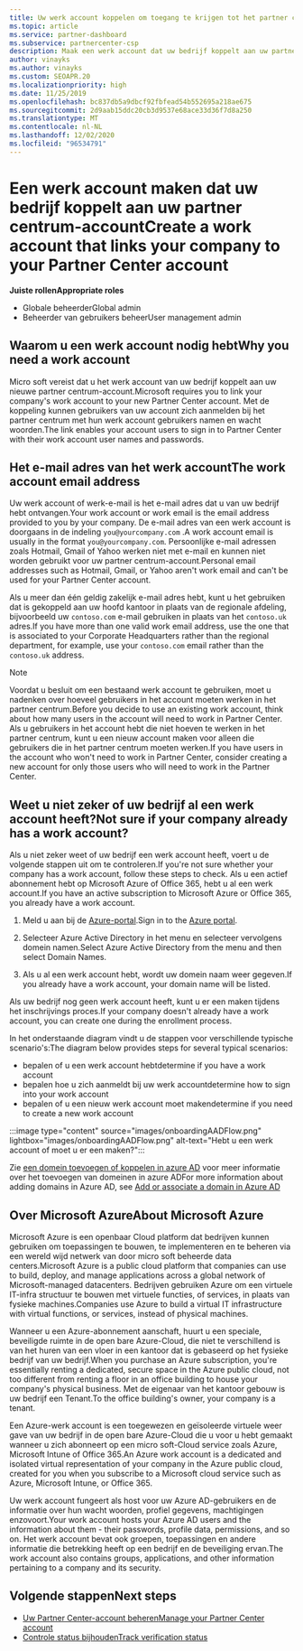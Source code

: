 ```yaml
---
title: Uw werk account koppelen om toegang te krijgen tot het partner centrum
ms.topic: article
ms.service: partner-dashboard
ms.subservice: partnercenter-csp
description: Maak een werk account dat uw bedrijf koppelt aan uw partner centrum-account. Hiermee kunnen werk nemers in uw bedrijf toegang krijgen tot het partner centrum.
author: vinayks
ms.author: vinayks
ms.custom: SEOAPR.20
ms.localizationpriority: high
ms.date: 11/25/2019
ms.openlocfilehash: bc837db5a9dbcf92fbfead54b552695a218ae675
ms.sourcegitcommit: 2d9aab15ddc20cb3d9537e68ace33d36f7d8a250
ms.translationtype: MT
ms.contentlocale: nl-NL
ms.lasthandoff: 12/02/2020
ms.locfileid: "96534791"
---
```

# <a name="create-a-work-account-that-links-your-company-to-your-partner-center-account"></a><span data-ttu-id="d22e0-104">Een werk account maken dat uw bedrijf koppelt aan uw partner centrum-account</span><span class="sxs-lookup"><span data-stu-id="d22e0-104">Create a work account that links your company to your Partner Center account</span></span>

<span data-ttu-id="d22e0-105">**Juiste rollen**</span><span class="sxs-lookup"><span data-stu-id="d22e0-105">**Appropriate roles**</span></span>

- <span data-ttu-id="d22e0-106">Globale beheerder</span><span class="sxs-lookup"><span data-stu-id="d22e0-106">Global admin</span></span>
- <span data-ttu-id="d22e0-107">Beheerder van gebruikers beheer</span><span class="sxs-lookup"><span data-stu-id="d22e0-107">User management admin</span></span>

## <a name="why-you-need-a-work-account"></a><span data-ttu-id="d22e0-108">Waarom u een werk account nodig hebt</span><span class="sxs-lookup"><span data-stu-id="d22e0-108">Why you need a work account</span></span>

<span data-ttu-id="d22e0-109">Micro soft vereist dat u het werk account van uw bedrijf koppelt aan uw nieuwe partner centrum-account.</span><span class="sxs-lookup"><span data-stu-id="d22e0-109">Microsoft requires you to link your company's work account to your new Partner Center account.</span></span> <span data-ttu-id="d22e0-110">Met de koppeling kunnen gebruikers van uw account zich aanmelden bij het partner centrum met hun werk account gebruikers namen en wacht woorden.</span><span class="sxs-lookup"><span data-stu-id="d22e0-110">The link enables your account users to sign in to Partner Center with their work account user names and passwords.</span></span>

## <a name="the-work-account-email-address"></a><span data-ttu-id="d22e0-111">Het e-mail adres van het werk account</span><span class="sxs-lookup"><span data-stu-id="d22e0-111">The work account email address</span></span>

<span data-ttu-id="d22e0-112">Uw werk account of werk-e-mail is het e-mail adres dat u van uw bedrijf hebt ontvangen.</span><span class="sxs-lookup"><span data-stu-id="d22e0-112">Your work account or work email is the email address provided to you by your company.</span></span> <span data-ttu-id="d22e0-113">De e-mail adres van een werk account is doorgaans in de indeling `you@yourcompany.com` .</span><span class="sxs-lookup"><span data-stu-id="d22e0-113">A work account email is usually in the format `you@yourcompany.com`.</span></span> <span data-ttu-id="d22e0-114">Persoonlijke e-mail adressen zoals Hotmail, Gmail of Yahoo werken niet met e-mail en kunnen niet worden gebruikt voor uw partner centrum-account.</span><span class="sxs-lookup"><span data-stu-id="d22e0-114">Personal email addresses such as Hotmail, Gmail, or Yahoo aren't work email and can't be used for your Partner Center account.</span></span>

<span data-ttu-id="d22e0-115">Als u meer dan één geldig zakelijk e-mail adres hebt, kunt u het gebruiken dat is gekoppeld aan uw hoofd kantoor in plaats van de regionale afdeling, bijvoorbeeld uw `contoso.com` e-mail gebruiken in plaats van het `contoso.uk` adres.</span><span class="sxs-lookup"><span data-stu-id="d22e0-115">If you have more than one valid work email address, use the one that is associated to your Corporate Headquarters rather than the regional department, for example, use your `contoso.com` email rather than the `contoso.uk` address.</span></span>

> [!NOTE]  
> <span data-ttu-id="d22e0-116">Voordat u besluit om een bestaand werk account te gebruiken, moet u nadenken over hoeveel gebruikers in het account moeten werken in het partner centrum.</span><span class="sxs-lookup"><span data-stu-id="d22e0-116">Before you decide to use an existing work account, think about how many users in the account will need to work in Partner Center.</span></span> <span data-ttu-id="d22e0-117">Als u gebruikers in het account hebt die niet hoeven te werken in het partner centrum, kunt u een nieuw account maken voor alleen die gebruikers die in het partner centrum moeten werken.</span><span class="sxs-lookup"><span data-stu-id="d22e0-117">If you have users in the account who won't need to work in Partner Center, consider creating a new account for only those users who will need to work in the Partner Center.</span></span>

## <a name="not-sure-if-your-company-already-has-a-work-account"></a><span data-ttu-id="d22e0-118">Weet u niet zeker of uw bedrijf al een werk account heeft?</span><span class="sxs-lookup"><span data-stu-id="d22e0-118">Not sure if your company already has a work account?</span></span>

<span data-ttu-id="d22e0-119">Als u niet zeker weet of uw bedrijf een werk account heeft, voert u de volgende stappen uit om te controleren.</span><span class="sxs-lookup"><span data-stu-id="d22e0-119">If you're not sure whether your company has a work account, follow these steps to check.</span></span> <span data-ttu-id="d22e0-120">Als u een actief abonnement hebt op Microsoft Azure of Office 365, hebt u al een werk account.</span><span class="sxs-lookup"><span data-stu-id="d22e0-120">If you have an active subscription to Microsoft Azure or Office 365, you already have a work account.</span></span>

1. <span data-ttu-id="d22e0-121">Meld u aan bij de [Azure-portal](https://portal.azure.com).</span><span class="sxs-lookup"><span data-stu-id="d22e0-121">Sign in to the [Azure portal](https://portal.azure.com).</span></span>

2. <span data-ttu-id="d22e0-122">Selecteer Azure Active Directory in het menu en selecteer vervolgens domein namen.</span><span class="sxs-lookup"><span data-stu-id="d22e0-122">Select Azure Active Directory from the menu and then select Domain Names.</span></span>

3. <span data-ttu-id="d22e0-123">Als u al een werk account hebt, wordt uw domein naam weer gegeven.</span><span class="sxs-lookup"><span data-stu-id="d22e0-123">If you already have a work account, your domain name will be listed.</span></span>

<span data-ttu-id="d22e0-124">Als uw bedrijf nog geen werk account heeft, kunt u er een maken tijdens het inschrijvings proces.</span><span class="sxs-lookup"><span data-stu-id="d22e0-124">If your company doesn't already have a work account, you can create one during the enrollment process.</span></span>

<span data-ttu-id="d22e0-125">In het onderstaande diagram vindt u de stappen voor verschillende typische scenario's:</span><span class="sxs-lookup"><span data-stu-id="d22e0-125">The diagram below provides steps for several typical scenarios:</span></span>

- <span data-ttu-id="d22e0-126">bepalen of u een werk account hebt</span><span class="sxs-lookup"><span data-stu-id="d22e0-126">determine if you have a work account</span></span>
- <span data-ttu-id="d22e0-127">bepalen hoe u zich aanmeldt bij uw werk account</span><span class="sxs-lookup"><span data-stu-id="d22e0-127">determine how to sign into your work account</span></span>
- <span data-ttu-id="d22e0-128">bepalen of u een nieuw werk account moet maken</span><span class="sxs-lookup"><span data-stu-id="d22e0-128">determine if you need to create a new work account</span></span>

:::image type="content" source="images/onboardingAADFlow.png" lightbox="images/onboardingAADFlow.png" alt-text="Hebt u een werk account of moet u er een maken?":::

<span data-ttu-id="d22e0-130">Zie [een domein toevoegen of koppelen in azure AD](/azure/active-directory/active-directory-add-domain) voor meer informatie over het toevoegen van domeinen in azure AD</span><span class="sxs-lookup"><span data-stu-id="d22e0-130">For more information about adding domains in Azure AD, see [Add or associate a domain in Azure AD](/azure/active-directory/active-directory-add-domain)</span></span>

## <a name="about-microsoft-azure"></a><span data-ttu-id="d22e0-131">Over Microsoft Azure</span><span class="sxs-lookup"><span data-stu-id="d22e0-131">About Microsoft Azure</span></span>

<span data-ttu-id="d22e0-132">Microsoft Azure is een openbaar Cloud platform dat bedrijven kunnen gebruiken om toepassingen te bouwen, te implementeren en te beheren via een wereld wijd netwerk van door micro soft beheerde data centers.</span><span class="sxs-lookup"><span data-stu-id="d22e0-132">Microsoft Azure is a public cloud platform that companies can use to build, deploy, and manage applications across a global network of Microsoft-managed datacenters.</span></span> <span data-ttu-id="d22e0-133">Bedrijven gebruiken Azure om een virtuele IT-infra structuur te bouwen met virtuele functies, of services, in plaats van fysieke machines.</span><span class="sxs-lookup"><span data-stu-id="d22e0-133">Companies use Azure to build a virtual IT infrastructure with virtual functions, or services, instead of physical machines.</span></span>

<span data-ttu-id="d22e0-134">Wanneer u een Azure-abonnement aanschaft, huurt u een speciale, beveiligde ruimte in de open bare Azure-Cloud, die niet te verschillend is van het huren van een vloer in een kantoor dat is gebaseerd op het fysieke bedrijf van uw bedrijf.</span><span class="sxs-lookup"><span data-stu-id="d22e0-134">When you purchase an Azure subscription, you're essentially renting a dedicated, secure space in the Azure public cloud, not too different from renting a floor in an office building to house your company's physical business.</span></span> <span data-ttu-id="d22e0-135">Met de eigenaar van het kantoor gebouw is uw bedrijf een Tenant.</span><span class="sxs-lookup"><span data-stu-id="d22e0-135">To the office building's owner, your company is a tenant.</span></span>

<span data-ttu-id="d22e0-136">Een Azure-werk account is een toegewezen en geïsoleerde virtuele weer gave van uw bedrijf in de open bare Azure-Cloud die u voor u hebt gemaakt wanneer u zich abonneert op een micro soft-Cloud service zoals Azure, Microsoft Intune of Office 365.</span><span class="sxs-lookup"><span data-stu-id="d22e0-136">An Azure work account is a dedicated and isolated virtual representation of your company in the Azure public cloud, created for you when you subscribe to a Microsoft cloud service such as Azure, Microsoft Intune, or Office 365.</span></span>

<span data-ttu-id="d22e0-137">Uw werk account fungeert als host voor uw Azure AD-gebruikers en de informatie over hun wacht woorden, profiel gegevens, machtigingen enzovoort.</span><span class="sxs-lookup"><span data-stu-id="d22e0-137">Your work account hosts your Azure AD users and the information about them - their passwords, profile data, permissions, and so on.</span></span> <span data-ttu-id="d22e0-138">Het werk account bevat ook groepen, toepassingen en andere informatie die betrekking heeft op een bedrijf en de beveiliging ervan.</span><span class="sxs-lookup"><span data-stu-id="d22e0-138">The work account also contains groups, applications, and other information pertaining to a company and its security.</span></span>

## <a name="next-steps"></a><span data-ttu-id="d22e0-139">Volgende stappen</span><span class="sxs-lookup"><span data-stu-id="d22e0-139">Next steps</span></span>

- [<span data-ttu-id="d22e0-140">Uw Partner Center-account beheren</span><span class="sxs-lookup"><span data-stu-id="d22e0-140">Manage your Partner Center account</span></span>](partner-center-account-setup.md)
- [<span data-ttu-id="d22e0-141">Controle status bijhouden</span><span class="sxs-lookup"><span data-stu-id="d22e0-141">Track verification status</span></span>](verification-responses.md)